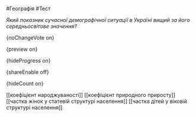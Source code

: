 #Географія #Тест

*Який показник сучасної демографічної ситуації в Україні вищий за його середньосвітове значення?*

{noChangeVote on}

{preview on}

{hideProgress on}

{shareEnable off}

{hideCount on}

[[коефіцієнт народжуваності]]
[[коефіцієнт природного приросту]]
[[частка жінок у статевій структурі населення]]
[[частка дітей у віковій структурі населення]]

